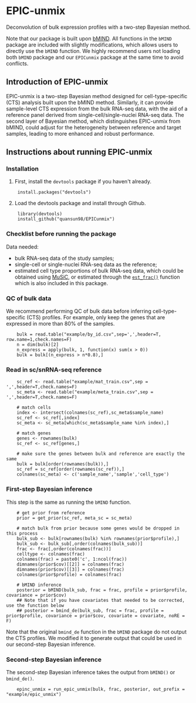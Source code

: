 # EPIC-unmix

Deconvolution of bulk expression profiles with a two-step Bayesian method.

Note that our package is built upon [bMIND](https://github.com/randel/MIND).
All functions in the `bMIND` package are included with slightly modifications, which allows users to directly use the `bMIND` function.
We highly recommend users not loading both `bMIND` package and our `EPICunmix` package at the same time to avoid conflicts.

## Introduction of EPIC-unmix

EPIC-unmix is a two-step Bayesian method designed for cell-type-specific (CTS) analysis built upon the bMIND method. 
Similarly, it can provide sample-level CTS expression from the bulk RNA-seq data, 
with the aid of a reference panel derived from single-cell/single-nuclei RNA-seq data.
The second layer of Bayesian method, which distinguishes EPIC-unmix from bMIND, 
could adjust for the heterogeneity between reference and target samples, leading to more enhanced and robust performance.

## Instructions about running EPIC-unmix

### Installation

1. First, install the `devtools` package if you haven't already. 

		install.packages("devtools")

2. Load the devtools package and install through Github.

		library(devtools)
		install_github("quansun98/EPICunmix")

### Checklist before running the package

Data needed:

* bulk RNA-seq data of the study samples;
* single-cell or single-nuclei RNA-seq data as the reference;
* estimated cell type proportions of bulk RNA-seq data, 
which could be obtained using [MuSiC](https://xuranw.github.io/MuSiC/articles/MuSiC.html),
or estimated through the [`est_frac()`](https://randel.github.io/MIND/reference/est_frac.html) 
function which is also included in this package.

### QC of bulk data

We recommend performing QC of bulk data before inferring cell-type-specific (CTS) profiles.
For example, only keep the genes that are expressed in more than 80% of the samples.

		bulk = read.table("example/by_id.csv",sep=',',header=T, row.name=1,check.names=F)
		n = dim(bulk)[2]
		n_express = apply(bulk, 1, function(x) sum(x > 0))
		bulk = bulk[(n_express > n*0.8),]

### Read in sc/snRNA-seq reference

		sc_ref <- read.table("example/mat_train.csv",sep = ',',header=T,check.names=F)
		sc_meta <- read.table("example/meta_train.csv",sep = ',',header=T,check.names=F)
		
		# match cells
		index <- intersect(colnames(sc_ref),sc_meta$sample_name)
		sc_ref <- sc_ref[,index]
		sc_meta <- sc_meta[which(sc_meta$sample_name %in% index),]
		
		# match genes
		genes <- rownames(bulk)
		sc_ref <- sc_ref[genes,]
		
		# make sure the genes between bulk and reference are exactly the same
		bulk = bulk[order(rownames(bulk)),]
		sc_ref = sc_ref[order(rownames(sc_ref)),]
		colnames(sc_meta) <- c('sample_name','sample','cell_type')

### First-step Bayesian inference 

This step is the same as running the `bMIND` function.

		# get prior from reference
		prior = get_prior(sc_ref, meta_sc = sc_meta)

		# match bulk from prior because some genes would be dropped in this process
		bulk_sub <- bulk[rownames(bulk) %in% rownames(prior$profile),]
		bulk_sub <- bulk_sub[,order(colnames(bulk_sub))]
		frac <- frac[,order(colnames(frac))]
		celltype <- colnames(frac)
		colnames(frac) = paste0('c', 1:ncol(frac))
		dimnames(prior$cov)[[2]] = colnames(frac)
		dimnames(prior$cov)[[3]] = colnames(frac)
		colnames(prior$profile) = colnames(frac)

		# bMIND inference
		posterior = bMIND(bulk_sub, frac = frac, profile = prior$profile, covariance = prior$cov)
		## Note that if you have covariates that needed to be corrected, use the function below
		## posterior = bmind_de(bulk_sub, frac = frac, profile = prior$profile, covariance = prior$cov, covariate = covariate, noRE = F)
		
Note that the original `bmind_de` function in the `bMIND` package do not output the CTS profiles. 
We modified it to generate output that could be used in our second-step Bayesian inference.

### Second-step Bayesian inference

The second-step Bayesian inference takes the output from `bMIND()` or `bmind_de()`.

		epinc_unmix = run_epic_unmix(bulk, frac, posterior, out_prefix = "example/epic_unmix")



